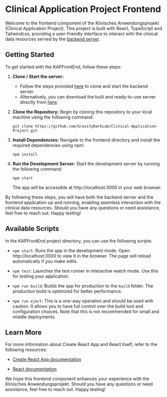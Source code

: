 # Clinical Application Project Frontend

Welcome to the frontend component of the Klinisches Anwendungsprojekt (Clinical Application Project). This project is built with 
React, TypeScript and Tailwindcss, providing a user-friendly interface to interact with the clinical data resources served by the [backend server](https://github.com/GravityDarkLab/Clinical-Application-Project/tree/main/server).

## Getting Started

To get started with the KAPFrontEnd, follow these steps:

1. **Clone / Start the server:**
   - Follow the steps provided [here](https://github.com/GravityDarkLab/Clinical-Application-Project) to clone and start the backend server.
   - Alternatively, you can download the built and ready-to-use server directly from [here](https://drive.google.com/drive/folders/1pery1-VEiU5qInV35zOIW4Vb3jjmPfdU?usp=drive_link).

2. **Clone the Repository:** Begin by cloning this repository to your local machine using the following command:
   ```
   git clone https://github.com/GravityDarkLab/Clinical-Application-Project.git
   ```

3. **Install Dependencies:** Navigate to the frontend directory and install the required dependencies using npm:
   ```
   npm install
   ```

4. **Run the Development Server:** Start the development server by running the following command:
   ```
   npm start
   ```
   The app will be accessible at http://localhost:3000 in your web browser.

By following these steps, you will have both the backend server and the frontend application up and running, enabling seamless interaction with the clinical data resources. Should you have any questions or need assistance, feel free to reach out. Happy testing!
## Available Scripts

In the KAPFrontEnd project directory, you can use the following scripts:

- `npm start`: Runs the app in the development mode. Open http://localhost:3000 to view it in the browser. The page will reload automatically if you make edits.

- `npm test`: Launches the test runner in interactive watch mode. Use this for testing your application.

- `npm run build`: Builds the app for production to the `build` folder. The production build is optimized for better performance.

- `npm run eject`: This is a one-way operation and should be used with caution. It allows you to have full control over the build tool and configuration choices. Note that this is not recommended for small and middle deployments.

## Learn More

For more information about Create React App and React itself, refer to the following resources:

- [Create React App documentation](https://create-react-app.dev/docs/getting-started/)

- [React documentation](https://reactjs.org/docs/getting-started.html)

We hope this frontend component enhances your experience with the Klinisches Anwendungsprojekt. Should you have any questions or need assistance, feel free to reach out. Happy testing!
